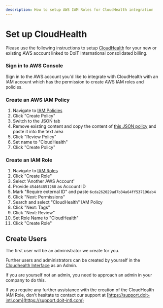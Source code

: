 ```yaml
---
description: How to setup AWS IAM Roles for CloudHealth integration
---
```


# Set up CloudHealth

Please use the following instructions to setup [CloudHealth](https://www.cloudhealthtech.com/) for your new or existing AWS account linked to DoiT International consolidated billing.

### Sign in to AWS Console

Sign in to the AWS account you'd like to integrate with CloudHealth with an IAM account which has the permission to create AWS IAM roles and policies.

### Create an AWS IAM Policy

1. Navigate to [IAM Policies](https://console.aws.amazon.com/iam/home?region=us-east-1#/policies)
2. Click "Create Policy"
3. Switch to the JSON tab
4. Remove existing content and copy the content of [this JSON policy](https://storage.googleapis.com/hello-static-assets/cloudhealth/iam-policy.json) and paste it into the text area
5. Click "Review Policy"
6. Set name to "CloudHealth"
7. Click "Create Policy"

### Create an IAM Role

1. Navigate to [IAM Roles](https://console.aws.amazon.com/iam/home?region=us-east-1#/roles)
2. Click "Create Role"
3. Select  'Another AWS Account'
4. Provide `454464851268` as Account ID
5. Mark "Require external ID" and paste `6cda262029ad7b34a64ff537196ab4` 
6. Click "Next: Permissions"
7. Search and select "CloudHealth" IAM Policy
8. Click "Next: Tags"
9. Click "Next: Review"
10. Set Role Name to "CloudHealth"
11. Click "Create Role"

## Create Users
The first user will be an administrator we create for you. 

Further users and administrators can be created by yourself in the [Cloudhealth Interface](https://apps.cloudhealthtech.com/users) as an Admin.

If you are yourself not an admin, you need to approach an admin in your company to do this.

  
If you require any further assistance with the creation of the CloudHealth IAM Role, don't hesitate to contact our support at [https://support.doit-intl.com](https://support.doit-intl.com)

